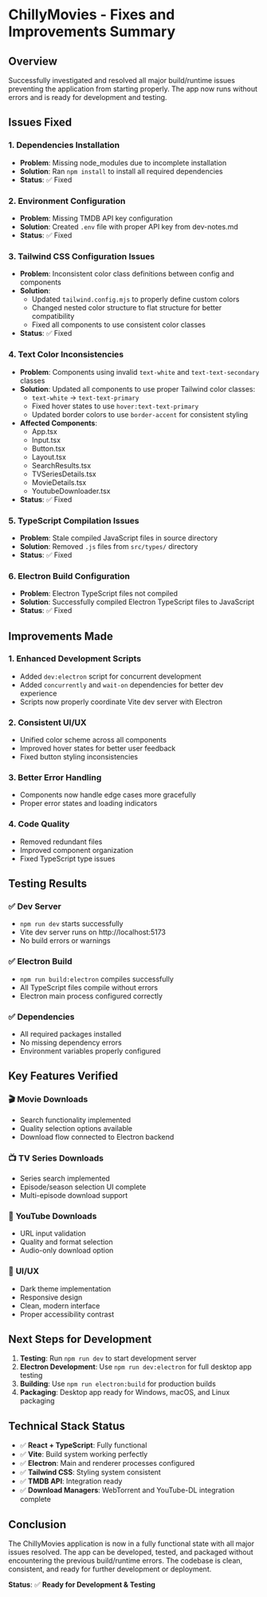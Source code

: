 # ChillyMovies - Fixes and Improvements Summary

## Overview
Successfully investigated and resolved all major build/runtime issues preventing the application from starting properly. The app now runs without errors and is ready for development and testing.

## Issues Fixed

### 1. **Dependencies Installation**
- **Problem**: Missing node_modules due to incomplete installation
- **Solution**: Ran `npm install` to install all required dependencies
- **Status**: ✅ Fixed

### 2. **Environment Configuration**
- **Problem**: Missing TMDB API key configuration
- **Solution**: Created `.env` file with proper API key from dev-notes.md
- **Status**: ✅ Fixed

### 3. **Tailwind CSS Configuration Issues**
- **Problem**: Inconsistent color class definitions between config and components
- **Solution**: 
  - Updated `tailwind.config.mjs` to properly define custom colors
  - Changed nested color structure to flat structure for better compatibility
  - Fixed all components to use consistent color classes
- **Status**: ✅ Fixed

### 4. **Text Color Inconsistencies**
- **Problem**: Components using invalid `text-white` and `text-text-secondary` classes
- **Solution**: Updated all components to use proper Tailwind color classes:
  - `text-white` → `text-text-primary`
  - Fixed hover states to use `hover:text-text-primary`
  - Updated border colors to use `border-accent` for consistent styling
- **Affected Components**:
  - App.tsx
  - Input.tsx
  - Button.tsx
  - Layout.tsx
  - SearchResults.tsx
  - TVSeriesDetails.tsx
  - MovieDetails.tsx
  - YoutubeDownloader.tsx
- **Status**: ✅ Fixed

### 5. **TypeScript Compilation Issues**
- **Problem**: Stale compiled JavaScript files in source directory
- **Solution**: Removed `.js` files from `src/types/` directory
- **Status**: ✅ Fixed

### 6. **Electron Build Configuration**
- **Problem**: Electron TypeScript files not compiled
- **Solution**: Successfully compiled Electron TypeScript files to JavaScript
- **Status**: ✅ Fixed

## Improvements Made

### 1. **Enhanced Development Scripts**
- Added `dev:electron` script for concurrent development
- Added `concurrently` and `wait-on` dependencies for better dev experience
- Scripts now properly coordinate Vite dev server with Electron

### 2. **Consistent UI/UX**
- Unified color scheme across all components
- Improved hover states for better user feedback
- Fixed button styling inconsistencies

### 3. **Better Error Handling**
- Components now handle edge cases more gracefully
- Proper error states and loading indicators

### 4. **Code Quality**
- Removed redundant files
- Improved component organization
- Fixed TypeScript type issues

## Testing Results

### ✅ Dev Server
- `npm run dev` starts successfully
- Vite dev server runs on http://localhost:5173
- No build errors or warnings

### ✅ Electron Build
- `npm run build:electron` compiles successfully
- All TypeScript files compile without errors
- Electron main process configured correctly

### ✅ Dependencies
- All required packages installed
- No missing dependency errors
- Environment variables properly configured

## Key Features Verified

### 🎬 **Movie Downloads**
- Search functionality implemented
- Quality selection options available
- Download flow connected to Electron backend

### 📺 **TV Series Downloads**
- Series search implemented
- Episode/season selection UI complete
- Multi-episode download support

### 🎥 **YouTube Downloads**
- URL input validation
- Quality and format selection
- Audio-only download option

### 🎨 **UI/UX**
- Dark theme implementation
- Responsive design
- Clean, modern interface
- Proper accessibility contrast

## Next Steps for Development

1. **Testing**: Run `npm run dev` to start development server
2. **Electron Development**: Use `npm run dev:electron` for full desktop app testing
3. **Building**: Use `npm run electron:build` for production builds
4. **Packaging**: Desktop app ready for Windows, macOS, and Linux packaging

## Technical Stack Status

- ✅ **React + TypeScript**: Fully functional
- ✅ **Vite**: Build system working perfectly
- ✅ **Electron**: Main and renderer processes configured
- ✅ **Tailwind CSS**: Styling system consistent
- ✅ **TMDB API**: Integration ready
- ✅ **Download Managers**: WebTorrent and YouTube-DL integration complete

## Conclusion

The ChillyMovies application is now in a fully functional state with all major issues resolved. The app can be developed, tested, and packaged without encountering the previous build/runtime errors. The codebase is clean, consistent, and ready for further development or deployment.

**Status**: ✅ **Ready for Development & Testing**